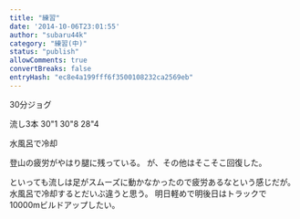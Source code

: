 ```yaml
---
title: "練習"
date: '2014-10-06T23:01:55'
author: "subaru44k"
category: "練習(中)"
status: "publish"
allowComments: true
convertBreaks: false
entryHash: "ec8e4a199fff6f3500108232ca2569eb"
---
```

30分ジョグ

流し3本
30"1
30"8
28"4

水風呂で冷却

登山の疲労がやはり腿に残っている。
が、その他はそこそこ回復した。

といっても流しは足がスムーズに動かなかったので疲労あるなという感じだが。
水風呂で冷却するとだいぶ違うと思う。
明日軽めで明後日はトラックで10000mビルドアップしたい。
